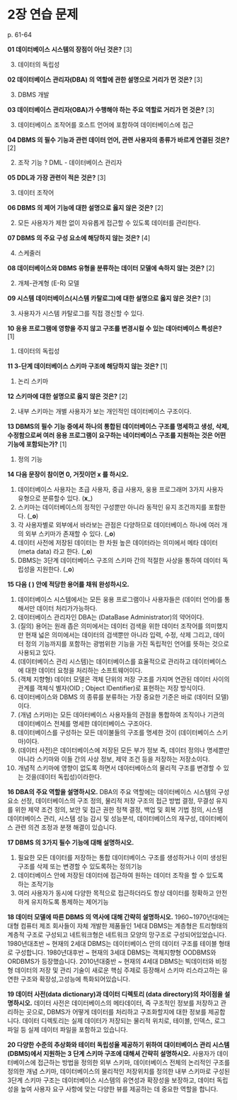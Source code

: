 # 2장 연습 문제

p. 61-64

**01 데이터베이스 시스템의 장점이 아닌 것은?** [3]

3. 데이터의 독립성 


**02 데이터베이스 관리자(DBA) 의 역할에 관한 설명으로 거리가 먼 것은?** [3]

3. DBMS 개발

**03 데이터베이스 관리자(OBA)가 수행해야 하는 주요 역할로 거리가 먼 것은?** [3]

3. 데이터베이스 조작어를 호스트 언어에 포함하여 데이터베이스에 접근

**04 DBMS 의 필수 기능과 관런 데이터 언어, 관련 사용자의 종류가 바르게 연결된 것은?** [2]

2. 조작 기능 ? DML - 데이터베이스 관리자

**05 DDL과 가장 관련이 적은 것은?** [3]

3. 데이터 조작어

**06 DBMS 의 제어 기능에 대한 설명으로 옳지 않은 것은?** [2]

2. 모든 사용자가 제한 없이 자유롭게 접근할 수 있도록 데이터를 관리한다.

**07 DBMS 의 주요 구성 요소에 해당하지 않는 것은?** [4]

4. 스케줄러

**08 데이터베이스와 DBMS 유형을 분류하는 데이터 모델에 속하지 않는 것은?** [2]

2. 개체-관계형 (E-R) 모델

**09 시스템 데이터베이스(시스템 카탈로그)에 대한 설명으로 옳지 않은 것은?** [3]

3. 사용자가 시스템 카탈로그를 직접 갱신할 수 있다.

**10 응용 프로그램에 영향을 주지 않고 구조를 변경시컬 수 있는 데아터베이스 특성은?** [1]

1. 데이터의 독립성

**11 3-단계 데이터베이스 스키마 구조에 해당하지 않는 것은?** [1]

1. 논리 스키마

**12 스키마에 대한 설명으로 옳지 않은 것은?** [2]

2. 내부 스키마는 개별 사용자가 보는 개인적인 데이터베이스 구조이다.

**13 DBMS의 필수 기능 중에셔 하나의 통합된 데이터베이스 구조를 명세하고 생성, 삭제, 수정함으로써 여러 응용 프로그램이 요구하는 네이터베이스 구조를 지원하는 것은 어떤 기능에 포함되는가?** [1]

1. 정의 기능

**14 다음 문장이 참이면 0, 거짓이먼 x 를 하시오.**

1. 데이터베이스 사용자는 초급 사용자, 중급 사용자, 웅용 프로그래머 3가지 사용자 유형으로 분류할수 있다. (__x___)
2. 스키마는 데이터베이스의 정적인 구성뿐만 아니라 동적인 유지 조건까지를 포함한다. (___o__)
3. 각 사용자별로 외부에서 바라보는 관점은 다양하므로 데이터베이스 하나에 여러 개의 외부 스키마가 존재할 수 있다. (___o__)
4. 데이터 사전에 저장된 데이터는 한 차원 높은 데이터라는 의미에서 메타 데이터 (meta data) 라고 한다. (___o__)
5. DBMS는 3단계 데이터베이스 구조의 스키마 간의 적절한 사상을 통하여 데이터 독립성을 지원한다. (___o__)

**15 다음 ( ) 안에 적당한 용어를 채워 완성하시오.**

1. 데이터베이스 시스템에서는 모든 웅용 프로그램이나 사용자들은 (데이터 언어)를 통해서만 데이터 처리가가능하다.
2. 데이터베이스 관리자인 DBA는 (DataBase Administrator)의 약어이다.
3. (질의) 용어는 원래 좁은 의미에서는 데이터 검색을 위한 데이터 조작어를 의미했지만 현재 넓은 의미에서는 데이터의 검색뿐만 아니라 입력, 수정, 삭제 그리고, 데이터 정의 기능까지를 포함하는 광범위한 기능을 가진 독립적인 언어를 뜻하는 것으로 사용되고 있다.
4. (데이터베이스 관리 시스템)는 데이터베이스를 효율적으로 관리하고 데이터베이스에 대한 데이터 요청을 처리하는 소프트웨어이다.
5. (객체 지향형) 데이터 모델은 객체 단위의 저장 구조를 가지며 연관된 데이터 사이의 관계를 객체식 별자(OID ; Object IDentifier)로 표현하는 저장 방식이다.
6. 데이터베이스와 DBMS 의 종류를 분류하는 가장 중요한 기준은 바로 (데이터 모델)이다.
7. (개념 스키마)는 모든 데아터베이스 사용자들의 관점을 통합하여 조직이나 기관의 데이터베이스 전체를 명세한 데이터베이스 구조아다.
8. 데이터베이스를 구성하는 모든 데이불들의 구조를 명세한 것이 (데이터베이스 스키마)이다.
9. (데이터 사전)은 데이터베이스에 저장된 모든 부가 정보 즉, 데이터 정의나 명세뿐만 아니라 스키마와 이들 간의 사상 정보, 제약 조건 등을 저장하는 저장소이다.
10. 개념적 스키마에 영향이 없도록 하면서 데아터베아스의 물리적 구조를 변경할 수 있는 것을(데이터 독립성)이라한다.

**16 DBA의 주요 역할을 설명하시오.**
DBA의 주요 역할에는 데이터베이스 시스템의 구성요소 선정, 데이터베이스의 구조 정의, 물리적 저장 구조의 접근 방법 결정, 무결성 유지를 위한 제약 조건 정의, 보안 및 접근 권한 정책 결정, 백업 및 회복 기법 정의, 시스템 데이터베이스 관리, 시스템 성능 감시 및 성능분석, 데이터베이스의 재구성, 데이터베이스 관련 의견 조정과 분쟁 해결이 있습니다.

**17 DBMS 의 3가지 필수 기능에 대해 설명하시오.**
1. 필요한 모든 데이터를 저장하는 통합 데이터베이스 구조를 생성하거나 이미 생성된 구조를 삭제 또는 변경할 수 있도록하는 정의기능
2. 데이터베이스 안에 저장된 데이터에 접근하여 원하는 데이터 조작을 할 수 있도록 하는 조작기능
3. 여러 사용자가 동시에 다양한 목적으로 접근하더라도 항상 데이터를 정확하고 안전하게 유지하도록 통제하는 제어기능

**18 데이터 모델에 따른 DBMS 의 역사에 대해 간략히 설명하시오.**
1960~1970년대에는 대형 컴퓨터 제조 회사들이 자체 개발한 제품들인 1세대 DBMS는 계층형은 트리형태의 계층적 구조로 구성되고 네트워크형은 네트워크 모양의 망구조로 구성되어있었습니다.
1980년대초반 ~ 현재의 2세대 DBMS는 데이터베이스 안의 데이터 구조를 테이블 형태로 구성합니다.
1980년대후반 ~ 현재의 3세대 DBMS는 객체지향형 OODBMS와 ORDBMS가 등장했습니다.
2010년대중반 ~ 현재의 4세대 DBMS는 빅데이터와 비정형 데이터의 저장 및 관리 기술이 새로운 핵심 주제로 등장해서 스키마 리스라고하는 유연한 구조와 확장성,고성능에 특화되어있습니다.

**19 데이터 사전(data dictionary)과 데이터 디렉토리 (data directory)의 차이점을 설명하시오.**
데이터 사전은 데이터베이스의 메타데이터, 즉 구조적인 정보를 저장하고 관리하는 곳으로, DBMS가 어떻게 데이터를 처리하고 구조화할지에 대한 정보를 제공합니다.
데이터 디렉토리는 실제 데이터가 저장되는 물리적 위치로, 테이블, 인덱스, 로그 파일 등 실제 데이터 파일을 포함하고 있습니다.

**20 다양한 수준의 추상화와 테이터 독립성율 제공하기 위하여 대이터베이스 관리 시스템 (DBMS)에서 지원하는 3 단계 스키마 구조에 대해셔 간략히 설명하시오.**
사용자가 데이터베이스에 접근하는 방법을 정의한 외부 스키마, 데이터베이스 전체의 논리적인 구조를 정의한 개념 스키마, 데이터베이스의 물리적인 저장위치를 정의한 내부 스키마로 구성된 3단계 스키마 구조는 데이터베이스 시스템의 유연성과 확장성을 보장하고, 데이터 독립성을 높여 사용자 요구 사항에 맞는 다양한 뷰를 제공하는 데 중요한 역할을 합니다.
